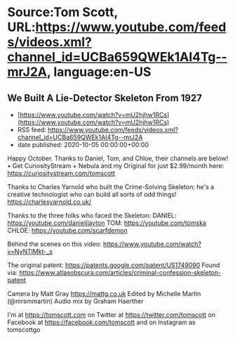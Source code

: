 # Source:Tom Scott, URL:https://www.youtube.com/feeds/videos.xml?channel_id=UCBa659QWEk1AI4Tg--mrJ2A, language:en-US

## We Built A Lie-Detector Skeleton From 1927
 - [https://www.youtube.com/watch?v=mU2hjhw1RCs](https://www.youtube.com/watch?v=mU2hjhw1RCs)
 - RSS feed: https://www.youtube.com/feeds/videos.xml?channel_id=UCBa659QWEk1AI4Tg--mrJ2A
 - date published: 2020-10-05 00:00:00+00:00

Happy October. Thanks to Daniel, Tom, and Chloe, their channels are below! • Get CuriosityStream + Nebula and my Original for just $2.99/month here: https://curiositystream.com/tomscott

Thanks to Charles Yarnold who built the Crime-Solving Skeleton: he's a creative technologist who can build all sorts of odd things! https://charlesyarnold.co.uk/

Thanks to the three folks who faced the Skeleton:
DANIEL: https://youtube.com/danieljlayton
TOM: https://youtube.com/tomska
CHLOE: https://youtube.com/scarfdemon

Behind the scenes on this video: https://www.youtube.com/watch?v=NyNTlMkt-_s

The original patent: https://patents.google.com/patent/US1749090
Found via: https://www.atlasobscura.com/articles/criminal-confession-skeleton-patent

Camera by Matt Gray https://mattg.co.uk
Edited by Michelle Martin (@mrsmmartin)
Audio mix by Graham Haerther

I'm at https://tomscott.com
on Twitter at https://twitter.com/tomscott
on Facebook at https://facebook.com/tomscott
and on Instagram as tomscottgo

